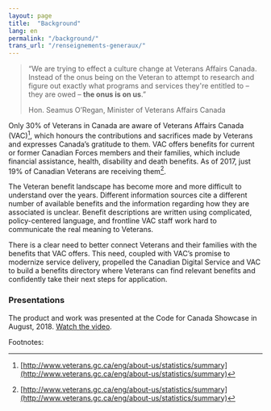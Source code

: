 ```yaml
---
layout: page
title:  "Background"
lang: en
permalink: "/background/"
trans_url: "/renseignements-generaux/"
---
```


> “We are trying to effect a culture change at Veterans Affairs Canada.
Instead of the onus being on the Veteran to attempt to research and figure out exactly what programs and services they're entitled to – they are owed – **the onus is on us**.”
>
> Hon. Seamus O’Regan, Minister of Veterans Affairs Canada

Only 30% of Veterans in Canada are aware of Veterans Affairs Canada (VAC)[^1], which honours the contributions and sacrifices made by Veterans and expresses Canada’s gratitude to them. VAC offers benefits for current or former Canadian Forces members and their families, which include financial assistance, health, disability and death benefits. As of 2017, just 19% of Canadian Veterans are receiving them[^2].

The Veteran benefit landscape has become more and more difficult to understand over the years. Different information sources cite a different number of available benefits and the information regarding how they are associated is unclear. Benefit descriptions are written using complicated, policy-centered language, and frontline VAC staff work hard to communicate the real meaning to Veterans.

There is a clear need to better connect Veterans and their families with the benefits that VAC offers. This need, coupled with VAC’s promise to modernize service delivery, propelled the Canadian Digital Service and VAC to build a benefits directory where Veterans can find relevant benefits and confidently take their next steps for application.

### Presentations

The product and work was presented at the Code for Canada Showcase in August, 2018. [Watch the video](https://www.youtube.com/watch?v=0EqcDVPtbX4).



Footnotes:

[^1]: [http://www.veterans.gc.ca/eng/about-us/statistics/summary](http://www.veterans.gc.ca/eng/about-us/statistics/summary)
[^2]: [http://www.veterans.gc.ca/eng/about-us/statistics/summary](http://www.veterans.gc.ca/eng/about-us/statistics/summary)
